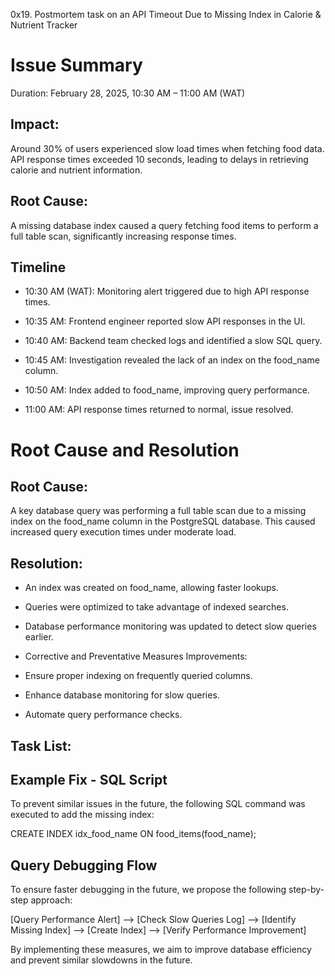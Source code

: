 0x19. Postmortem task on an API Timeout Due to Missing Index in Calorie & Nutrient Tracker

# Issue Summary
Duration: February 28, 2025, 10:30 AM – 11:00 AM (WAT)

## Impact: 
Around 30% of users experienced slow load times when fetching food data. API response times exceeded 10 seconds, leading to delays in retrieving calorie and nutrient information.

## Root Cause: 
A missing database index caused a query fetching food items to perform a full table scan, significantly increasing response times.

## Timeline

- 10:30 AM (WAT): Monitoring alert triggered due to high API response times.

- 10:35 AM: Frontend engineer reported slow API responses in the UI.

- 10:40 AM: Backend team checked logs and identified a slow SQL query.

- 10:45 AM: Investigation revealed the lack of an index on the food_name column.

- 10:50 AM: Index added to food_name, improving query performance.

- 11:00 AM: API response times returned to normal, issue resolved.

# Root Cause and Resolution

## Root Cause:
A key database query was performing a full table scan due to a missing index on the food_name column in the PostgreSQL database. This caused increased query execution times under moderate load.

## Resolution:

- An index was created on food_name, allowing faster lookups.

- Queries were optimized to take advantage of indexed searches.

- Database performance monitoring was updated to detect slow queries earlier.

- Corrective and Preventative Measures
Improvements:

- Ensure proper indexing on frequently queried columns.

- Enhance database monitoring for slow queries.

- Automate query performance checks.

## Task List:



## Example Fix - SQL Script
To prevent similar issues in the future, the following SQL command was executed to add the missing index:

CREATE INDEX idx_food_name ON food_items(food_name);

## Query Debugging Flow
To ensure faster debugging in the future, we propose the following step-by-step approach:

[Query Performance Alert] --> [Check Slow Queries Log] --> [Identify Missing Index] --> [Create Index] --> [Verify Performance Improvement]

By implementing these measures, we aim to improve database efficiency and prevent similar slowdowns in the future.
